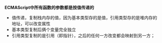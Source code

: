 **ECMAScript中所有函数的参数都是按值传递的**

* 值传递，复制栈内存的值，因为基本类型存的是值，引用类型存的是堆内存的地址，可以改变属性
* 基本类型复制后俩个变量完全独立
* 引用类型复制的是引用（即指针），之后的任何一方改变都会映射到另一方；
